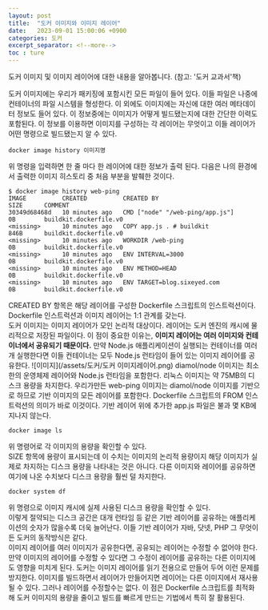 ```yaml
---
layout: post
title:  "도커 이미지와 이미지 레이어"
date:   2023-09-01 15:00:06 +0900
categories: 도커
excerpt_separator: <!--more-->
toc : ture
---
```

도커 이미지 및 이미지 레이어에 대한 내용을 알아봅니다.
(참고: '도커 교과서'책)<br>
<!--more-->
도커 이미지에는 우리가 패키징에 포함시킨 모든 파일이 들어 있다. 이들 파일은 나중에 컨테이너의 파일 시스템을 형성한다. 이 외에도 이미지에는 자신에 대한 여러 메타데이터 정보도 들어 있다. 이 정보중에는 이미지가 어떻게 빌드됐는지에 대한 간단한 이력도 포함된다. 이 정보를 이용하면 이미지를 구성하는 각 레이어는 무엇이고 이들 레이어가 어떤 명령으로 빌드됐는지 알 수 있다.
```
docker image history 이미지명
```
위 명령을 입력하면 한 줄 마다 한 레이어에 대한 정보가 출력 된다. 다음은 나의 환경에서 출력한 이미지 히스토리 중 처음 부분을 발췌한 것이다.
```
$ docker image history web-ping
IMAGE          CREATED          CREATED BY                                      SIZE      COMMENT
30349d68468d   10 minutes ago   CMD ["node" "/web-ping/app.js"]                 0B        buildkit.dockerfile.v0
<missing>      10 minutes ago   COPY app.js . # buildkit                        846B      buildkit.dockerfile.v0
<missing>      10 minutes ago   WORKDIR /web-ping                               0B        buildkit.dockerfile.v0
<missing>      10 minutes ago   ENV INTERVAL=3000                               0B        buildkit.dockerfile.v0
<missing>      10 minutes ago   ENV METHOD=HEAD                                 0B        buildkit.dockerfile.v0
<missing>      10 minutes ago   ENV TARGET=blog.sixeyed.com                     0B        buildkit.dockerfile.v0
```
CREATED BY 항목은 해당 레이어를 구성한 Dockerfile 스크립트의 인스트럭션이다. Dockerfile 인스트럭션과 이미지 레이어는 1:1 관계를 갖는다.<br>
도커 이미지는 이미지 레이어가 모인 논리적 대상이다. 레이어는 도커 엔진의 캐시에 물리적으로 저장된 파일이다. 이 점이 중요한 이유는, <b>이미지 레이어는 여러 이미지와 컨테이너에서 공유되기 때문이다.</b> 만약 Node.js 애플리케이션이 실행되는 컨테이너를 여러 개 실행한다면 이들 컨테이너는 모두 Node.js 런타임이 들어 있는 이미지 레이어를 공유한다.
![이미지](/assets/도커/도커 이미지레이어.png)
diamol/node 이미지는 최소한의 운영체제 레이어와 Node.js 런타임을 포함한다. 리눅스 이미지는 약 75MB의 디스크 용량을 차지한다. 우리가만든 web-ping 이미지는 diamol/node 이미지를 기반으로 하므로 기반 이미지의 모든 레이어를 포함한다. Dockerfile 스크립트의 FROM 인스트럭션의 의미가 바로 이것이다. 기반 레이어 위에 추가한 app.js 파일은 불과 몇 KB에 지나지 않는다.
```
docker image ls
```
위 명령어로 각 이미지의 용량을 확인할 수 있다.<br>
SIZE 항목에 용량이 표시되는데 이 수치는 이미지의 논리적 용량이지 해당 이미지가 실제로 차지하는 디스크 용량을 나타내는 것은 아니다. 다른 이미지와 레이어를 공유하면 여기에 나온 수치보다 디스크 용량을 훨씬 덜 차지한다.
```
docker system df
```
위 명령으로 이미지 캐시에 실제 사용된 디스크 용량을 확인할 수 있다.
<br>
이렇게 절약되는 디스크 공간은 대개 런타임 등 같은 기반 레이어를 공유하는 애플리케이션의 숫자가 많을수록 더욱 늘어난다. 이들 기반 레이어가 자바, 닷넷, PHP 그 무엇이든 도커의 동작방식은 같다.
<br>
이미지 레이어를 여러 이미지가 공유한다면, 공유되는 레이어는 수정할 수 없어야 한다. 만약 이미지의 레이어를 수정할 수 있다면 그 수정이 레이어를 공유하는 다른 이미지에도 영향을 미치게 된다. 도커는 이미지 레이어를 읽기 전용으로 만들어 두어 이런 문제를 방지한다. 이미지를 빌드하면서 레이어가 만들어지면 레이어는 다른 이미지에서 재사용될 수 있다. 그러나 레이어를 수정할수는 없다. 이 점은 Dockerfile 스크립트를 최적화해 도커 이미지의 용량을 줄이고 빌드를 빠르게 만드는 기법에서 특히 잘 활용된다.
